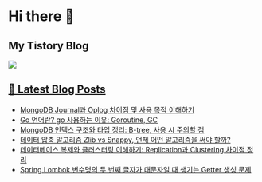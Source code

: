# Hi there 👋

## My Tistory Blog

<p>
    <a href="https://kylo8.tistory.com"><img src="https://img.shields.io/badge/Tistory-000000?style=flat-square&logo=Tistory&logoColor=white"/>
</p>

## 📕 Latest Blog Posts

<ul><li><a href='https://kylo8.tistory.com/entry/MongoDB-Journal%EA%B3%BC-Oplog-%EC%B0%A8%EC%9D%B4%EC%A0%90-%EB%B0%8F-%EC%82%AC%EC%9A%A9-%EB%AA%A9%EC%A0%81-%EC%9D%B4%ED%95%B4%ED%95%98%EA%B8%B0' target='_blank'>MongoDB Journal과 Oplog 차이점 및 사용 목적 이해하기</a></li><li><a href='https://kylo8.tistory.com/entry/Go-%EC%96%B8%EC%96%B4%EB%9E%80-go-%EC%82%AC%EC%9A%A9%ED%95%98%EB%8A%94-%EC%9D%B4%EC%9C%A0-Goroutine-GC' target='_blank'>Go 언어란? go 사용하는 이유: Goroutine, GC</a></li><li><a href='https://kylo8.tistory.com/entry/MongoDB-%EC%9D%B8%EB%8D%B1%EC%8A%A4-%EA%B5%AC%EC%A1%B0%EC%99%80-%ED%83%80%EC%9E%85-%EC%A0%95%EB%A6%AC-B-tree-%EC%82%AC%EC%9A%A9-%EC%8B%9C-%EC%A3%BC%EC%9D%98%ED%95%A0-%EC%A0%90' target='_blank'>MongoDB 인덱스 구조와 타입 정리: B-tree, 사용 시 주의할 점</a></li><li><a href='https://kylo8.tistory.com/entry/%EB%8D%B0%EC%9D%B4%ED%84%B0-%EC%95%95%EC%B6%95-%EC%95%8C%EA%B3%A0%EB%A6%AC%EC%A6%98-Zlib-vs-Snappy-%EC%96%B8%EC%A0%9C-%EC%96%B4%EB%96%A4-%EC%95%8C%EA%B3%A0%EB%A6%AC%EC%A6%98%EC%9D%84-%EC%8D%A8%EC%95%BC-%ED%95%A0%EA%B9%8C' target='_blank'>데이터 압축 알고리즘 Zlib vs Snappy, 언제 어떤 알고리즘을 써야 할까?</a></li><li><a href='https://kylo8.tistory.com/entry/%EB%8D%B0%EC%9D%B4%ED%84%B0%EB%B2%A0%EC%9D%B4%EC%8A%A4-%EB%B3%B5%EC%A0%9C%EC%99%80-%ED%81%B4%EB%9F%AC%EC%8A%A4%ED%84%B0%EB%A7%81-%EC%9D%B4%ED%95%B4%ED%95%98%EA%B8%B0-Replication%EA%B3%BC-Clustering-%EC%B0%A8%EC%9D%B4%EC%A0%90-%EC%A0%95%EB%A6%AC' target='_blank'>데이터베이스 복제와 클러스터링 이해하기: Replication과 Clustering 차이점 정리</a></li><li><a href='https://kylo8.tistory.com/entry/Spring-Lombok-%EB%B3%80%EC%88%98%EB%AA%85%EC%9D%98-%EB%91%90-%EB%B2%88%EC%A7%B8-%EA%B8%80%EC%9E%90%EA%B0%80-%EB%8C%80%EB%AC%B8%EC%9E%90%EC%9D%BC-%EB%95%8C-%EC%83%9D%EA%B8%B0%EB%8A%94-Getter-%EC%83%9D%EC%84%B1-%EB%AC%B8%EC%A0%9C' target='_blank'>Spring Lombok 변수명의 두 번째 글자가 대문자일 때 생기는 Getter 생성 문제</a></li></ul>